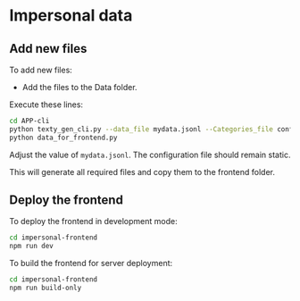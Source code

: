 # Impersonal data

## Add new files
To add new files:

- Add the files to the Data folder.

Execute these lines:
```bash
cd APP-cli
python texty_gen_cli.py --data_file mydata.jsonl --Categories_file config.json
python data_for_frontend.py
```

Adjust the value of `mydata.jsonl`. The configuration file should remain static.

This will generate all required files and copy them to the frontend folder.

## Deploy the frontend

To deploy the frontend in development mode:

```bash
cd impersonal-frontend
npm run dev
```

To build the frontend for server deployment:

```bash
cd impersonal-frontend
npm run build-only
```

